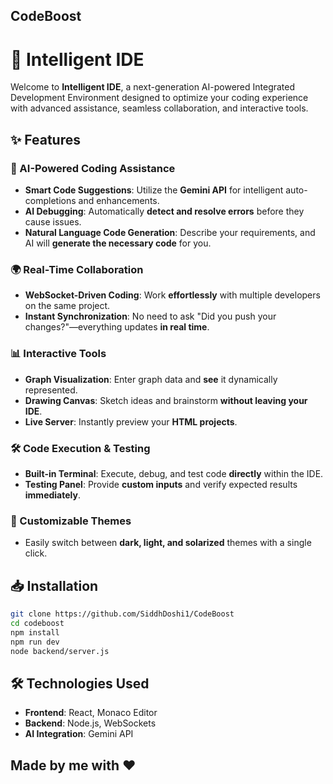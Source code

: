 ## CodeBoost
# 🚀 Intelligent IDE

Welcome to **Intelligent IDE**, a next-generation AI-powered Integrated Development Environment designed to optimize your coding experience with advanced assistance, seamless collaboration, and interactive tools.

## ✨ Features

### 🤖 AI-Powered Coding Assistance
- **Smart Code Suggestions**: Utilize the **Gemini API** for intelligent auto-completions and enhancements.  
- **AI Debugging**: Automatically **detect and resolve errors** before they cause issues.  
- **Natural Language Code Generation**: Describe your requirements, and AI will **generate the necessary code** for you.  

### 🌍 Real-Time Collaboration
- **WebSocket-Driven Coding**: Work **effortlessly** with multiple developers on the same project.  
- **Instant Synchronization**: No need to ask "Did you push your changes?"—everything updates **in real time**.  

### 📊 Interactive Tools
- **Graph Visualization**: Enter graph data and **see** it dynamically represented.  
- **Drawing Canvas**: Sketch ideas and brainstorm **without leaving your IDE**.  
- **Live Server**: Instantly preview your **HTML projects**.  

### 🛠 Code Execution & Testing
- **Built-in Terminal**: Execute, debug, and test code **directly** within the IDE.  
- **Testing Panel**: Provide **custom inputs** and verify expected results **immediately**.  

### 🎨 Customizable Themes
- Easily switch between **dark, light, and solarized** themes with a single click.  

## 📥 Installation
```sh
git clone https://github.com/SiddhDoshi1/CodeBoost
cd codeboost
npm install
npm run dev
node backend/server.js
```

## 🛠 Technologies Used
- **Frontend**: React, Monaco Editor
- **Backend**: Node.js, WebSockets
- **AI Integration**: Gemini API

## Made by me with ❤️
